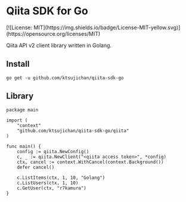 # Qiita SDK for Go
<span style="display: inline-block;">
[![License: MIT](https://img.shields.io/badge/License-MIT-yellow.svg)](https://opensource.org/licenses/MIT)
</span>

Qiita API v2 client library written in Golang.

## Install
```
go get -u github.com/ktsujichan/qiita-sdk-go
```

## Library
```golang
package main

import (
	"context"
	"github.com/ktsujichan/qiita-sdk-go/qiita"
)

func main() {
	config := qiita.NewConfig()
	c, _ := qiita.NewClient("<qiita access token>", *config)
	ctx, cancel := context.WithCancel(context.Background())
	defer cancel()

	c.ListItems(ctx, 1, 10, "Golang")
	c.ListUsers(ctx, 1, 10)
	c.GetUser(ctx, "r7kamura")
}
```
